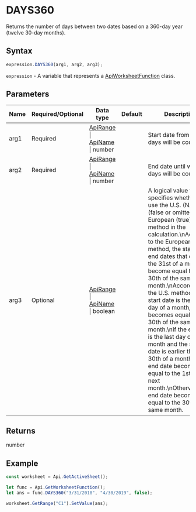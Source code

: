 # DAYS360

Returns the number of days between two dates based on a 360-day year (twelve 30-day months).

## Syntax

```javascript
expression.DAYS360(arg1, arg2, arg3);
```

`expression` - A variable that represents a [ApiWorksheetFunction](../ApiWorksheetFunction.md) class.

## Parameters

| **Name** | **Required/Optional** | **Data type** | **Default** | **Description** |
| ------------- | ------------- | ------------- | ------------- | ------------- |
| arg1 | Required | [ApiRange](../../ApiRange/ApiRange.md) \| [ApiName](../../ApiName/ApiName.md) \| number |  | Start date from which days will be counted. |
| arg2 | Required | [ApiRange](../../ApiRange/ApiRange.md) \| [ApiName](../../ApiName/ApiName.md) \| number |  | End date until which days will be counted. |
| arg3 | Optional | [ApiRange](../../ApiRange/ApiRange.md) \| [ApiName](../../ApiName/ApiName.md) \| boolean |  | A logical value that specifies whether to use the U.S. (NASD) (false or omitted) or European (true) method in the calculation.\nAccording to the European method, the start and end dates that occur on the 31st of a month become equal to the 30th of the same month.\nAccording to the U.S. method, the start date is the last day of a month, it becomes equal to the 30th of the same month.\nIf the end date is the last day of a month and the start date is earlier than the 30th of a month, the end date becomes equal to the 1st of the next month.\nOtherwise the end date becomes equal to the 30th of the same month. |

## Returns

number

## Example



```javascript editor-xlsx
const worksheet = Api.GetActiveSheet();

let func = Api.GetWorksheetFunction();
let ans = func.DAYS360("3/31/2018", "4/30/2019", false); 

worksheet.GetRange("C1").SetValue(ans);

```
